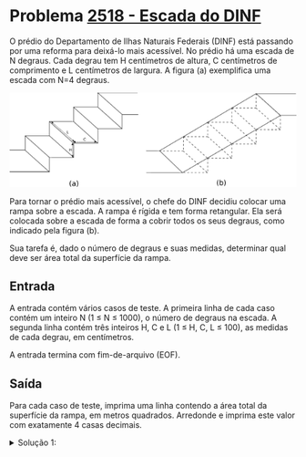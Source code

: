 # Problema [2518 - Escada do DINF](https://www.beecrowd.com.br/judge/pt/problems/view/2518)



O prédio do Departamento de Ilhas Naturais Federais (DINF) está passando por uma reforma para deixá-lo mais acessível. No prédio há uma escada de N degraus. Cada degrau tem H centímetros de altura, C centímetros de comprimento e L centímetros de largura. A figura (a) exemplifica uma escada com N=4 degraus.

![eximagem](./UOJ_2518.webp)

Para tornar o prédio mais acessível, o chefe do DINF decidiu colocar uma rampa sobre a escada. A rampa é rígida e tem forma retangular. Ela será colocada sobre a escada de forma a cobrir todos os seus degraus, como indicado pela figura (b).

Sua tarefa é, dado o número de degraus e suas medidas, determinar qual deve ser área total da superfície da rampa.

## Entrada
A entrada contém vários casos de teste. A primeira linha de cada caso contém um inteiro N (1 ≤ N ≤ 1000), o número de degraus na escada. A segunda linha contém três inteiros H, C e L (1 ≤ H, C, L ≤ 100), as medidas de cada degrau, em centímetros.

A entrada termina com fim-de-arquivo (EOF).

## Saída
Para cada caso de teste, imprima uma linha contendo a área total da superfície da rampa, em metros quadrados. Arredonde e imprima este valor com exatamente 4 casas decimais.



<details>
  <summary>Solução 1:</summary>

  Esse exercício ele pede para descobrir a superfície da parte superior da rampa apenas, então eu converti todos os inputs para metros já no inicio do calculo para evitar erro de precisão (que estava dando quando eu convertia no final) e fiz o calculo da hipotenusa dos degraus, e ao final multipliquei pela quantidade de degraus para ter o valor do lado da superficie da rampa. Multiplicando com o valor da largura da rampa tive a resposta que foi printada usando printf (%.4f).

  Para evitar erros de precisão foi utilizar todas as variaveis como double.

  
- [Luiz H. Lago](https://github.com/crazynds)

</details>